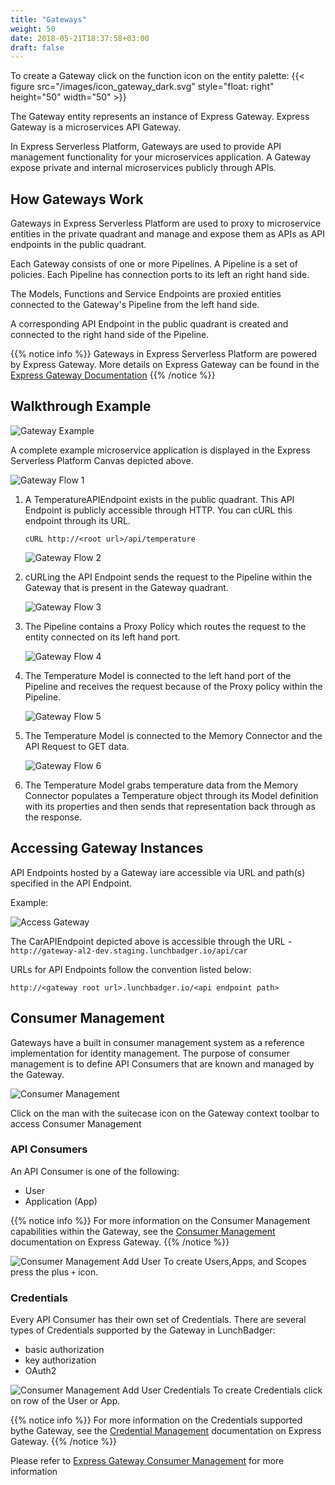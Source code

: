 ```yaml
---
title: "Gateways"
weight: 50
date: 2018-05-21T18:37:58+03:00
draft: false
---
```


To create a Gateway click on the function icon on the entity palette: {{< figure src="/images/icon_gateway_dark.svg" style="float: right" height="50" width="50" >}}

The Gateway entity represents an instance of Express Gateway. Express Gateway is a microservices API Gateway.

In Express Serverless Platform, Gateways are used to provide API management functionality for your microservices application. A Gateway expose private and internal microservices publicly through APIs.

## How Gateways Work
Gateways in Express Serverless Platform are used to proxy to microservice entities in the private quadrant and manage and expose them as APIs as API endpoints in the public quadrant.

Each Gateway consists of one or more Pipelines. A Pipeline is a set of policies. Each Pipeline has connection ports to its left an right hand side.

The Models, Functions and Service Endpoints are proxied entities connected to the Gateway's Pipeline from the left hand side.

A corresponding API Endpoint in the public quadrant is created and connected to the right hand side of the Pipeline.

{{% notice info %}}
Gateways in Express Serverless Platform are powered by Express Gateway.  More details on Express Gateway can be found in the [Express Gateway Documentation](https://www.express-gateway.io/docs/)
{{% /notice %}}

## Walkthrough Example

![Gateway Example](/images/gateway_example.png)

A complete example microservice application is displayed in the Express Serverless Platform Canvas depicted above.

![Gateway Flow 1](/images/gateway_flow_1.png)

1. A TemperatureAPIEndpoint exists in the public quadrant. This API Endpoint is publicly accessible through HTTP.  You can cURL this endpoint through its URL.

    ```shell
    cURL http://<root url>/api/temperature
    ```

    ![Gateway Flow 2](/images/gateway_flow_2.png)

2. cURLing the API Endpoint sends the request to the Pipeline within the Gateway that is present in the Gateway quadrant.

    ![Gateway Flow 3](/images/gateway_flow_3.png)

3. The Pipeline contains a Proxy Policy which routes the request to the entity connected on its left hand port.

    ![Gateway Flow 4](/images/gateway_flow_4.png)

4. The Temperature Model is connected to the left hand port of the Pipeline and receives the request because of the Proxy policy within the Pipeline.

    ![Gateway Flow 5](/images/gateway_flow_5.png)

5. The Temperature Model is connected to the Memory Connector and the API Request to GET data.

    ![Gateway Flow 6](/images/gateway_flow_6.png)

6. The Temperature Model grabs temperature data from the Memory Connector populates a Temperature object through its Model definition with its properties and then sends that representation back through as the response.

## Accessing Gateway Instances
API Endpoints hosted by a Gateway iare accessible via URL and path(s) specified in the API Endpoint.

Example:

![Access Gateway](/images/gateway_access.png)

The CarAPIEndpoint depicted above is accessible through the URL - `http://gateway-al2-dev.staging.lunchbadger.io/api/car`

URLs for API Endpoints follow the convention listed below:

`http://<gateway root url>.lunchbadger.io/<api endpoint path>`



## Consumer Management
Gateways have a built in consumer management system as a reference implementation for identity management.
The purpose of consumer management is to define API Consumers that are known and managed by the Gateway.

![Consumer Management](/images/gw_consumer_mgmt.png)

Click on the man with the suitecase icon on the Gateway context toolbar to access Consumer Management

### API Consumers
An API Consumer is one of the following:

* User
* Application (App)

{{% notice info %}}
For more information on the Consumer Management capabilities within the Gateway, see the [Consumer Management](https://www.express-gateway.io/docs/consumer-management/) documentation on Express Gateway.
{{% /notice %}}

![Consumer Management Add User](/images/gw_cm_add_user.png)
To create Users,Apps, and Scopes press the plus `+` icon.

### Credentials
Every API Consumer has their own set of Credentials.  There are several types of Credentials supported by the Gateway in LunchBadger:

* basic authorization
* key authorization
* OAuth2

![Consumer Management Add User Credentials](/images/gw_cm_add_user_cred.png)
To create Credentials click on row of the User or App.

{{% notice info %}}
For more information on the Credentials supported bythe Gateway, see the [Credential Management](https://www.express-gateway.io/docs/credential-management/) documentation on Express Gateway.
{{% /notice %}}

Please refer to [Express Gateway Consumer Management](https://www.express-gateway.io/docs/consumer-management/) for more information
